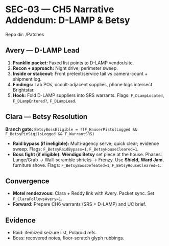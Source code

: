 # SEC-03 — CH5 Narrative Addendum: D-LAMP & Betsy
Repo dir: /Patches

## Avery — D-LAMP Lead
1) **Franklin packet:** Faxed list points to D-LAMP vendor/site.  
2) **Recon + approach:** Night drive; perimeter sweep.  
3) **Inside or stakeout:** Front pretext/service tail vs camera-count + shipment log.  
4) **Findings:** Lab POs, occult-adjacent supplies, phone logs intersect Brightstar.  
5) **Hook:** Fold D-LAMP suppliers into SRS warrants. Flags: `F_DLampLocated`, `F_DLampEntered?`, `F_DLampLead`.

## Clara — Betsy Resolution
**Branch gate:** `BetsyBossEligible = !(F_HauserPistolLogged && F_BetsyPinSigilsLogged && F_WarrantSRS)`

- **Raid bypass (if ineligible):** Multi-agency serve; quick clear; evidence sweep. Flags: `F_BetsyRaidBypass=1`, `F_BetsyHouseCleared=1`.  
- **Boss fight (if eligible):** **Wendigo Betsy** set piece at the house. Phases: Lunge/Grab → Wall-scramble shrieks → Frenzy. Use **Shield**, **Ward Jam**, furniture shove. Flags: `F_BetsyBossDefeated=1`, `F_BetsyHouseCleared=1`.

## Convergence
- **Motel rendezvous:** Clara + Reddy link with Avery. Packet sync. Set `F_ClaraFollowsAvery=1`.  
- **Forward:** Prepare CH6 warrants (SRS + D-LAMP) and UC brief.

## Evidence
- Raid: itemized seizure list, Polaroid refs.  
- Boss: recovered notes, floor-scratch glyph rubbings.
